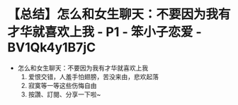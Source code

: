 # 【总结】怎么和女生聊天：不要因为我有才华就喜欢上我 - P1 - 笨小子恋爱 - BV1Qk4y1B7jC

-   怎么和女生聊天：不要因为我有才华就喜欢上我
    1.  爱恨交错，人羞手怕翅膀，苦没来由，悲欢起落
    2.  寂寞等一等这些伤悔自由
    3.  按讚、訂閱、分享一下啦~
